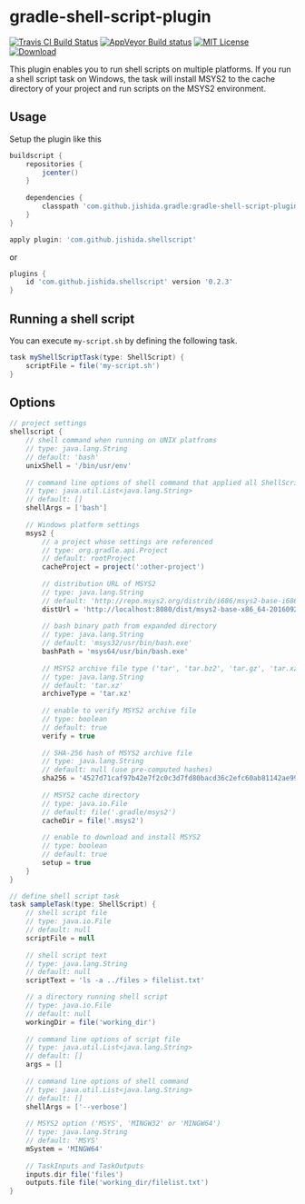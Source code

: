 gradle-shell-script-plugin
==========================

[![Travis CI Build Status](https://travis-ci.org/jishida/gradle-shell-script-plugin.svg?branch=master)](https://travis-ci.org/jishida/gradle-shell-script-plugin)
[![AppVeyor Build status](https://ci.appveyor.com/api/projects/status/x3xrgsne0qixmyrb/branch/master?svg=true)](https://ci.appveyor.com/project/jishida/gradle-shell-script-plugin/branch/master)
[![MIT License](http://img.shields.io/badge/license-MIT-blue.svg)](LICENSE)
[![Download](https://api.bintray.com/packages/jishida/maven/gradle-shell-script-plugin/images/download.svg) ](https://bintray.com/jishida/maven/gradle-shell-script-plugin/_latestVersion)


This plugin enables you to run shell scripts on multiple platforms. If you run
a shell script task on Windows, the task will install MSYS2 to the cache
directory of your project and run scripts on the MSYS2 environment.

## Usage
Setup the plugin like this
```gradle
buildscript {
    repositories {
        jcenter()
    }
    
    dependencies {
        classpath 'com.github.jishida.gradle:gradle-shell-script-plugin:0.2.3'
    }
}

apply plugin: 'com.github.jishida.shellscript'
```
or
```gradle
plugins {
    id 'com.github.jishida.shellscript' version '0.2.3'
}
```
## Running a shell script
You can execute `my-script.sh` by defining the following task.
```gradle
task myShellScriptTask(type: ShellScript) {
    scriptFile = file('my-script.sh')
}
```
## Options

```gradle
// project settings
shellscript {
    // shell command when running on UNIX platfroms
    // type: java.lang.String
    // default: 'bash'
    unixShell = '/bin/usr/env'
    
    // command line options of shell command that applied all ShellScript tasks
    // type: java.util.List<java.lang.String>
    // default: []
    shellArgs = ['bash']
    
    // Windows platform settings
    msys2 {
        // a project whose settings are referenced
        // type: org.gradle.api.Project
        // default: rootProject
        cacheProject = project(':other-project')
        
        // distribution URL of MSYS2
        // type: java.lang.String
        // default: 'http://repo.msys2.org/distrib/i686/msys2-base-i686-20161025.tar.xz'
        distUrl = 'http://localhost:8080/dist/msys2-base-x86_64-20160921.tar.xz'
        
        // bash binary path from expanded directory
        // type: java.lang.String
        // default: 'msys32/usr/bin/bash.exe'
        bashPath = 'msys64/usr/bin/bash.exe'
        
        // MSYS2 archive file type ('tar', 'tar.bz2', 'tar.gz', 'tar.xz' or 'zip')
        // type: java.lang.String
        // default: 'tar.xz'
        archiveType = 'tar.xz'
        
        // enable to verify MSYS2 archive file
        // type: boolean
        // default: true
        verify = true
        
        // SHA-256 hash of MSYS2 archive file
        // type: java.lang.String
        // default: null (use pre-computed hashes)
        sha256 = '4527d71caf97b42e7f2c0c3d7fd80bacd36c2efc60ab81142ae9943ce3470e31'
        
        // MSYS2 cache directory
        // type: java.io.File
        // default: file('.gradle/msys2')
        cacheDir = file('.msys2')
        
        // enable to download and install MSYS2
        // type: boolean
        // default: true
        setup = true
    }
}

// define shell script task
task sampleTask(type: ShellScript) {    
    // shell script file
    // type: java.io.File
    // default: null
    scriptFile = null
    
    // shell script text
    // type: java.lang.String
    // default: null
    scriptText = 'ls -a ../files > filelist.txt'

    // a directory running shell script
    // type: java.io.File
    // default: null
    workingDir = file('working_dir')
    
    // command line options of script file
    // type: java.util.List<java.lang.String>
    // default: []
    args = []
    
    // command line options of shell command
    // type: java.util.List<java.lang.String>
    // default: []
    shellArgs = ['--verbose']
    
    // MSYS2 option ('MSYS', 'MINGW32' or 'MINGW64')
    // type: java.lang.String
    // default: 'MSYS'
    mSystem = 'MINGW64'
    
    // TaskInputs and TaskOutputs
    inputs.dir file('files')
    outputs.file file('working_dir/filelist.txt')
}
```